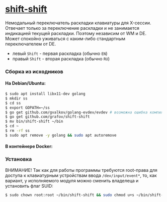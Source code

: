 # [shift-shift](https://github.com/grafov/shift-shift)

Немодальный переключатель раскладки клавиатуры для X-сессии. Отвечает только за переключение раскладки
и не занимается индикацией текущей раскладки. Поэтому независим от WM и DE. Может спокойно уживаться
с каким-либо стандартным переключателем от DE.

* левый `Shift` - первая раскладка (обычно `EN`)
* правый `Shift` - вторая раскладка (обычно `RU`)

### Сборка из исходников

#### На Debian/Ubuntu:

```bash
$ sudo apt install libx11-dev golang
$ mkdir ss
$ cd ss
$ export GOPATH=~/ss
$ go get github.com/gvalkov/golang-evdev/evdev # возможна ошибка компиляции, игнорируем
$ go get github.com/grafov/shift-shift
$ mv bin/shift-shift ~/bin
$ cd ~
$ rm -rf ss
$ sudo apt remove -y golang && sudo apt autoremove
```
#### В контейнере Docker:

### Установка

ВНИМАНИЕ! Так как для работы программы требуются root-права для доступа к клавиатурным устройствам ввода
`/dev/input/event*`, то, как вариант, у исполняемого модуля можно сменить владелеца и установить флаг
SUID:

```bash
$ sudo chown root:root ~/bin/shift-shift && sudo chmod u+s ~/bin/shift-shift
```
